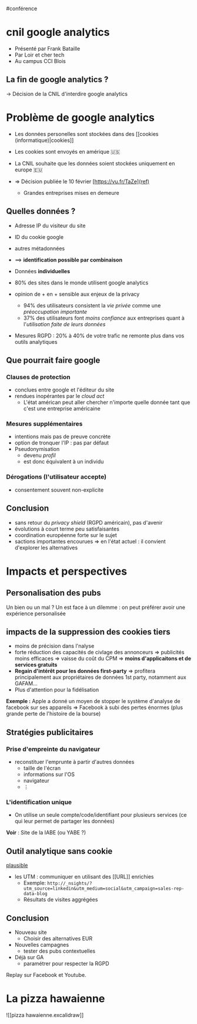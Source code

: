 #conférence
# cnil google analytics
 - Présenté par Frank Bataille
 - Par Loir et cher tech
 - Au campus CCI Blois

## La fin de google analytics ?
-> Décision de la CNIL d'interdire google analytics


# Problème de google analytics
 - Les données personelles sont stockées dans des [[cookies (informatique)|cookies]]
 - Les cookies sont envoyés en amérique 🇺🇸
 - La CNIL souhaite que les données soient stockées uniquement en europe 🇪🇺

- => Décision publiée le 10 février [https://vu.fr/TaZe](ref)
    - Grandes entreprises mises en demeure

## Quelles données ?
 - Adresse IP du visiteur du site
 - ID du cookie google
 - autres métadonnées
 - ==> **identification possible par combinaison**

 - Données **individuelles**

 - 80% des sites dans le monde utilisent google analytics

 - opinion de + en + sensible aux enjeux de la privacy
     - 94% des utilisateurs consistent la _vie privée_ comme une _préoccupation importante_
     - 37% des utilisateurs font _moins confiance_ aux entreprises quant à l'_utilisation faite de leurs données_

 - Mesures RGPD : 20% à 40% de votre trafic ne remonte plus dans vos outils analytiques



## Que pourrait faire google
### Clauses de protection
 - conclues entre google et l'éditeur du site
 - rendues inopérantes par le _cloud act_
     - L'état américan peut aller chercher n'importe quelle donnée tant que c'est une entreprise américaine
  
### Mesures supplémentaires
 - intentions mais pas de preuve concrète
 - option de tronquer l'IP : pas par défaut
 - Pseudonymisation
     - devenu _profil_
     - est donc équivalent à un individu

### Dérogations (l'utilisateur accepte)
 - consentement souvent non-explicite

## Conclusion
 - sans retour du _privacy shield_ (RGPD américain), pas d'avenir
 - évolutions à court terme peu satisfaisantes
 - coordination européenne forte sur le sujet
 - sactions importantes encourues
=> en l'état actuel : il convient d'explorer les alternatives


# Impacts et perspectives

## Personalisation des pubs
Un bien ou un mal ?
Un est face à un dilemme : on peut préférer avoir une expérience personalisée

## impacts de la suppression des cookies tiers

 - moins de précision dans l'nalyse
 - forte réduction des capacités de civlage des annonceurs => publicités moins efficaces => vaisse du coût du CPM => **moins d'applicaitons et de services gratuits**
 - **Regain d'intérêt pour les données first-party** => profitera principalement aux propriétaires de données 1st party, notamment aux GAFAM...
 - Plus d'attention pour la fidélisation

**Exemple :** Apple a donné un moyen de stopper le système d'analyse de facebook sur ses appareils
=> Facebook à subi des pertes énormes (plus grande perte de l'histoire de la bourse)

## Stratégies publicitaires
### Prise d'empreinte du navigateur
 - reconstituer l'emprunte à partir d'autres données
     - taille de l'écran
     - informations sur l'OS
     - navigateur
     - $\vdots$

### L'identification unique
 - On utilise un seule compte/code/identifiant pour plusieurs services (ce qui leur permet de partager les données)


**Voir** : Site de la IABE (ou YABE ?)


## Outil analytique sans cookie
[plausible](https://plausible.io/plausible.io)

 - les UTM : communiquer en utilisant des [[URL]] enrichies
     - Exemple: `http://_nsights/?utm_source=linkedin&utm_medium=social&utm_campaign=sales-rep-data-blog`
     - Résultats de visites aggrégées


## Conclusion

 - Nouveau site
     - Choisir des alternatives EUR
 - Nouvelles campagnes
     - tester des pubs contextuelles
 - Déjà sur GA
     - paramétrer pour respecter la RGPD


Replay sur Facebook et Youtube.

# La pizza hawaienne
![[pizza hawaienne.excalidraw]]
